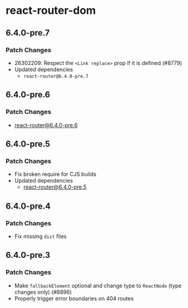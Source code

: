 # react-router-dom

## 6.4.0-pre.7

### Patch Changes

- 26302209: Respect the `<Link replace>` prop if it is defined (#8779)
- Updated dependencies
  - `react-router@6.4.0-pre.7`

## 6.4.0-pre.6

### Patch Changes

- react-router@6.4.0-pre.6

## 6.4.0-pre.5

### Patch Changes

- Fix broken require for CJS builds
- Updated dependencies
  - react-router@6.4.0-pre.5

## 6.4.0-pre.4

### Patch Changes

- Fix missing `dist` files

## 6.4.0-pre.3

### Patch Changes

- Make `fallbackElement` optional and change type to `ReactNode` (type changes only) (#8896)
- Properly trigger error boundaries on 404 routes
